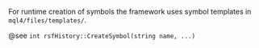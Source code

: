
For runtime creation of symbols the framework uses symbol templates in `mql4/files/templates/`.

@see `int rsfHistory::CreateSymbol(string name, ...)`
